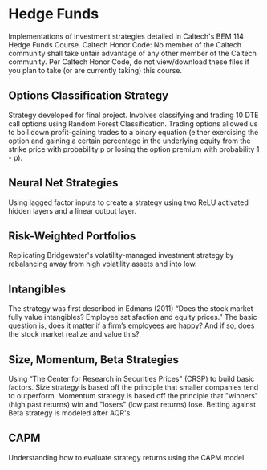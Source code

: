 # Hedge Funds
Implementations of investment strategies detailed in Caltech's BEM 114 Hedge Funds Course.
Caltech Honor Code: No member of the Caltech community shall take unfair advantage of any other member of the Caltech community.
Per Caltech Honor Code, do not view/download these files if you plan to take (or are currently taking) this course.
## Options Classification Strategy
Strategy developed for final project. Involves classifying and trading 10 DTE call options using Random Forest Classification. Trading options allowed us to boil down profit-gaining trades to a binary equation (either exercising the option and gaining a certain percentage in the underlying equity from the strike price with probability p or losing the option premium with probability 1 - p). 
## Neural Net Strategies
Using lagged factor inputs to create a strategy using two ReLU activated hidden layers and a linear output layer.
## Risk-Weighted Portfolios
Replicating Bridgewater's volatility-managed investment strategy by rebalancing away from high volatility assets and into low.
## Intangibles
The strategy was first described in Edmans (2011) “Does the stock market fully value intangibles? Employee satisfaction and equity prices.” The basic question is, does it matter if a firm’s employees are happy? And if so, does the stock market realize and value this?
## Size, Momentum, Beta Strategies
Using “The Center for Research in Securities Prices" (CRSP) to build basic factors. Size strategy is based off the principle that smaller companies tend to outperform. Momentum strategy is based off the principle that "winners" (high past returns) win and "losers" (low past returns) lose. Betting against Beta strategy is modeled after AQR's.
## CAPM
Understanding how to evaluate strategy returns using the CAPM model.
